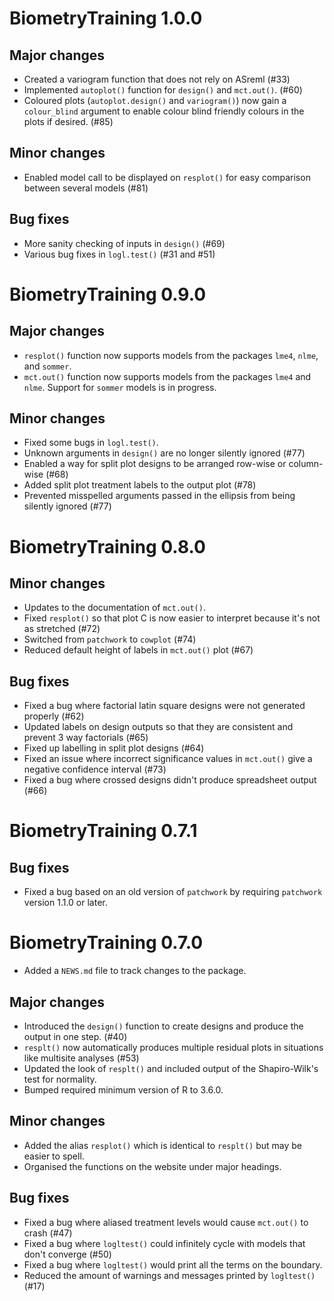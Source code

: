 # BiometryTraining 1.0.0

## Major changes

- Created a variogram function that does not rely on ASreml (#33)
- Implemented `autoplot()` function for `design()` and `mct.out()`. (#60)
- Coloured plots (`autoplot.design()` and `variogram()`) now gain a `colour_blind` argument to enable colour blind friendly colours in the plots if desired. (#85)

## Minor changes

- Enabled model call to be displayed on `resplot()` for easy comparison between several models (#81)

## Bug fixes

- More sanity checking of inputs in `design()` (#69)
- Various bug fixes in `logl.test()` (#31 and #51)

# BiometryTraining 0.9.0

## Major changes

- `resplot()` function now supports models from the packages `lme4`, `nlme`, and `sommer`.
- `mct.out()` function now supports models from the packages `lme4` and `nlme`. Support for `sommer` models is in progress.

## Minor changes

- Fixed some bugs in `logl.test()`.
- Unknown arguments in `design()` are no longer silently ignored (#77)
- Enabled a way for split plot designs to be arranged row-wise or column-wise (#68)
- Added split plot treatment labels to the output plot (#78)
- Prevented misspelled arguments passed in the ellipsis from being silently ignored (#77)

# BiometryTraining 0.8.0

## Minor changes

- Updates to the documentation of `mct.out()`.
- Fixed `resplot()` so that plot C is now easier to interpret because it's not as stretched (#72)
- Switched from `patchwork` to `cowplot` (#74)
- Reduced default height of labels in `mct.out()` plot (#67)

## Bug fixes

- Fixed a bug where factorial latin square designs were not generated properly (#62)
- Updated labels on design outputs so that they are consistent and prevent 3 way factorials (#65)
- Fixed up labelling in split plot designs (#64)
- Fixed an issue where incorrect significance values in `mct.out()` give a negative confidence interval (#73)
- Fixed a bug where crossed designs didn't produce spreadsheet output (#66)

# BiometryTraining 0.7.1

## Bug fixes

- Fixed a bug based on an old version of `patchwork` by requiring `patchwork` version 1.1.0 or later.

# BiometryTraining 0.7.0

* Added a `NEWS.md` file to track changes to the package.

## Major changes

- Introduced the `design()` function to create designs and produce the output in one step. (#40)
- `resplt()` now automatically produces multiple residual plots in situations like multisite analyses (#53)
- Updated the look of `resplt()` and included output of the Shapiro-Wilk's test for normality.
- Bumped required minimum version of R to 3.6.0.

## Minor changes

- Added the alias `resplot()` which is identical to `resplt()` but may be easier to spell.
- Organised the functions on the website under major headings.

## Bug fixes

- Fixed a bug where aliased treatment levels would cause `mct.out()` to crash (#47)
- Fixed a bug where `logltest()` could infinitely cycle with models that don't converge (#50)
- Fixed a bug where `logltest()` would print all the terms on the boundary.
- Reduced the amount of warnings and messages printed by `logltest()` (#17)
